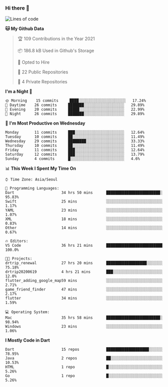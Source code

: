 ### Hi there 👋

<!--
**ska2519/ska2519** is a ✨ _special_ ✨ repository because its `README.md` (this file) appears on your GitHub profile.

Here are some ideas to get you started:

- 🔭 I’m currently working on ...
- 🌱 I’m currently learning ...
- 👯 I’m looking to collaborate on ...
- 🤔 I’m looking for help with ...
- 💬 Ask me about ...
- 📫 How to reach me: ...
- 😄 Pronouns: ...
- ⚡ Fun fact: ...
-->

<!--START_SECTION:waka-->
![Lines of code](https://img.shields.io/badge/From%20Hello%20World%20I%27ve%20Written-426500%20lines%20of%20code-blue)

**🐱 My Github Data** 

> 🏆 109 Contributions in the Year 2021
 > 
> 📦 186.8 kB Used in Github's Storage 
 > 
> 💼 Opted to Hire
 > 
> 📜 22 Public Repositories 
 > 
> 🔑 4 Private Repositories  
 > 
**I'm a Night 🦉** 

```text
🌞 Morning    15 commits     ████░░░░░░░░░░░░░░░░░░░░░   17.24% 
🌆 Daytime    26 commits     ███████░░░░░░░░░░░░░░░░░░   29.89% 
🌃 Evening    20 commits     █████░░░░░░░░░░░░░░░░░░░░   22.99% 
🌙 Night      26 commits     ███████░░░░░░░░░░░░░░░░░░   29.89%

```
📅 **I'm Most Productive on Wednesday** 

```text
Monday       11 commits     ███░░░░░░░░░░░░░░░░░░░░░░   12.64% 
Tuesday      10 commits     ██░░░░░░░░░░░░░░░░░░░░░░░   11.49% 
Wednesday    29 commits     ████████░░░░░░░░░░░░░░░░░   33.33% 
Thursday     10 commits     ██░░░░░░░░░░░░░░░░░░░░░░░   11.49% 
Friday       11 commits     ███░░░░░░░░░░░░░░░░░░░░░░   12.64% 
Saturday     12 commits     ███░░░░░░░░░░░░░░░░░░░░░░   13.79% 
Sunday       4 commits      █░░░░░░░░░░░░░░░░░░░░░░░░   4.6%

```


📊 **This Week I Spent My Time On** 

```text
⌚︎ Time Zone: Asia/Seoul

💬 Programming Languages: 
Dart                     34 hrs 50 mins      ████████████████████████░   95.83% 
Swift                    25 mins             ░░░░░░░░░░░░░░░░░░░░░░░░░   1.17% 
YAML                     23 mins             ░░░░░░░░░░░░░░░░░░░░░░░░░   1.07% 
XML                      18 mins             ░░░░░░░░░░░░░░░░░░░░░░░░░   0.83% 
Other                    14 mins             ░░░░░░░░░░░░░░░░░░░░░░░░░   0.67%

🔥 Editors: 
VS Code                  36 hrs 21 mins      █████████████████████████   100.0%

🐱‍💻 Projects: 
drtrip_renewal           27 hrs 20 mins      ██████████████████░░░░░░░   75.18% 
drtrip20200619           4 hrs 21 mins       ███░░░░░░░░░░░░░░░░░░░░░░   12.0% 
flutter_adding_google_map59 mins             ░░░░░░░░░░░░░░░░░░░░░░░░░   2.71% 
game_friend_finder       47 mins             ░░░░░░░░░░░░░░░░░░░░░░░░░   2.17% 
flutter                  34 mins             ░░░░░░░░░░░░░░░░░░░░░░░░░   1.59%

💻 Operating System: 
Mac                      35 hrs 58 mins      ████████████████████████░   98.94% 
Windows                  23 mins             ░░░░░░░░░░░░░░░░░░░░░░░░░   1.06%

```

**I Mostly Code in Dart** 

```text
Dart                     15 repos            ███████████████████░░░░░░   78.95% 
Java                     2 repos             ██░░░░░░░░░░░░░░░░░░░░░░░   10.53% 
HTML                     1 repo              █░░░░░░░░░░░░░░░░░░░░░░░░   5.26% 
Go                       1 repo              █░░░░░░░░░░░░░░░░░░░░░░░░   5.26%

```



<!--END_SECTION:waka-->


